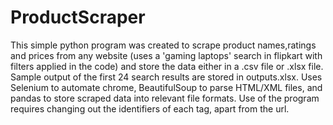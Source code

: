 # ProductScraper
This simple python program was created to scrape product names,ratings and prices from any website (uses a 'gaming laptops' search in flipkart with filters applied in the code) and store the data either in a .csv file or .xlsx file. Sample output of the first 24 search results are stored in outputs.xlsx. Uses Selenium to automate chrome, BeautifulSoup to parse HTML/XML files, and pandas to store scraped data into relevant file formats.
Use of the program requires changing out the identifiers of each tag, apart from the url.
